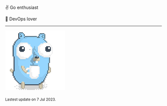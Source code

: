 :v: Go enthusiast

:muscle: DevOps lover

---

![Image alt text](/images/gopher_with_coffee.gif)


<sub>Lastest update on 7 Jul 2023.</sub>

